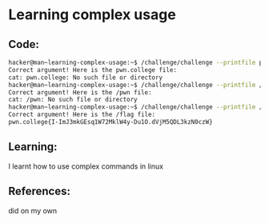 # Learning complex usage
## Code:
```bash
hacker@man~learning-complex-usage:~$ /challenge/challenge --printfile pwn.college
Correct argument! Here is the pwn.college file:
cat: pwn.college: No such file or directory
hacker@man~learning-complex-usage:~$ /challenge/challenge --printfile /pwn
Correct argument! Here is the /pwn file:
cat: /pwn: No such file or directory
hacker@man~learning-complex-usage:~$ /challenge/challenge --printfile /flag
Correct argument! Here is the /flag file:
pwn.college{I-ImJ3mkGEsq1W72MklW4y-Du1O.dVjM5QDL3kzN0czW}
```
## Learning:
 I learnt how to use complex commands in linux
## References:
 did on my own

